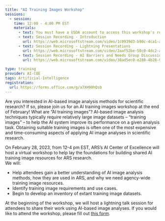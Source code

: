 ```yaml
---
title: "AI Training Images Workshop"
sessions: 
  - session:
    time: 12:00 - 4:00 PM EST
    materials: 
      - text: You must have a USDA account to access this workshop's recordings.
      - text: Session Recording - Introduction
        url: https://web.microsoftstream.com/video/1c0939d3-b90c-4ca1-a54e-025604f70366
      - text: Session Recording - Lightning Presentations
        url: https://web.microsoftstream.com/video/2aaf52be-50c0-4dc2-af85-b58f66e65c2a
      - text: Session Recording - AI Barriers and Needs Group Discussion
        url: https://web.microsoftstream.com/video/38ad5ec0-e288-4b28-9d9f-bff766db5521
    
type: training
provider: AI-COE
tags: Artificial-Intelligence
registration:
  url: https://forms.office.com/g/a7XH90hQsb
---
```


Are you interested in AI-based image analysis methods for scientific research?  If so, please join us for an AI training images workshop at the end of February!  <!--excerpt-->
What are “AI training images”?  AI-based image analysis techniques typically require relatively large image datasets – “training images” – to help the AI system improve its performance on a given analysis task.  Obtaining suitable training images is often one of the most expensive and time-consuming aspects of applying AI image analyses in scientific research. 

On February 28, 2023, from 12-4 pm EST, ARS’s AI Center of Excellence will host a virtual workshop to help lay the foundations for building shared AI training image resources for ARS research.  
We will: 
* Help attendees gain a better understanding of AI image analysis methods, how they are used in ARS, and why we need agency-wide training image resources.
* Identify training image requirements and use cases.
* Begin to develop an inventory of extant training image datasets.  

At the beginning of the workshop, we will host a lightning talk session for attendees to share their work using AI-based image analyses.  If you would like to attend the workshop, please fill out [this form](https://forms.office.com/g/a7XH90hQsb). 
